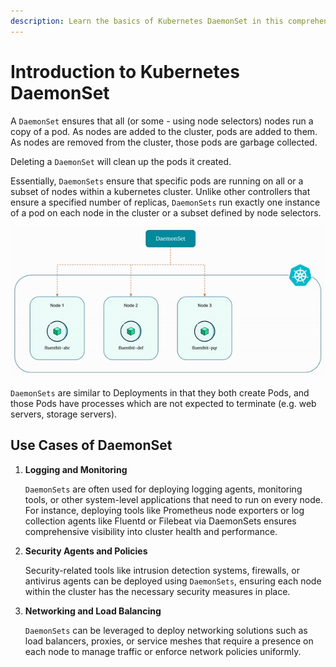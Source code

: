 ```yaml
---
description: Learn the basics of Kubernetes DaemonSet in this comprehensive introduction. Discover how DaemonSet works and its crucial role in managing applications seamlessly across your cluster.
---
```


# Introduction to Kubernetes DaemonSet

A `DaemonSet` ensures that all (or some - using node selectors) nodes run a copy of a pod. As nodes are added to the cluster, pods are added to them. As nodes are removed from the cluster, those pods are garbage collected.

Deleting a `DaemonSet` will clean up the pods it created.

Essentially, `DaemonSets` ensure that specific pods are running on all or a subset of nodes within a kubernetes cluster. Unlike other controllers that ensure a specified number of replicas, `DaemonSets` run exactly one instance of a pod on each node in the cluster or a subset defined by node selectors.

<p align="center">
    <img src="../../../../assets/eks-course-images/daemonset/daemonset.gif" alt="DaemonSet Overview" loading="lazy" width="550" />
</p>

`DaemonSets` are similar to Deployments in that they both create Pods, and those Pods have processes which are not expected to terminate (e.g. web servers, storage servers).


## Use Cases of DaemonSet

1. **Logging and Monitoring**

    `DaemonSets` are often used for deploying logging agents, monitoring tools, or other system-level applications that need to run on every node. For instance, deploying tools like Prometheus node exporters or log collection agents like Fluentd or Filebeat via DaemonSets ensures comprehensive visibility into cluster health and performance.

2. **Security Agents and Policies**

    Security-related tools like intrusion detection systems, firewalls, or antivirus agents can be deployed using `DaemonSets`, ensuring each node within the cluster has the necessary security measures in place.

3. **Networking and Load Balancing**

    `DaemonSets` can be leveraged to deploy networking solutions such as load balancers, proxies, or service meshes that require a presence on each node to manage traffic or enforce network policies uniformly.
